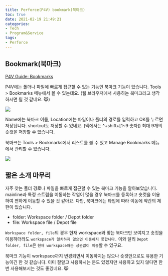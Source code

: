 ```yaml
---
title: Perforce(P4V) bookmark(북마크)
toc: true
date: 2021-02-19 21:49:21
categories:
- Tech
- Program&Service
tags:
- Perforce
---
```


## Bookmark(북마크)

[P4V Guide: Bookmarks](https://www.perforce.com/manuals/p4v/Content/P4V/using.bookmarks.html#Bookmarking_files)

P4V에는 폴더나 파일에 빠르게 접근할 수 있는 기능인 북마크 기능이 있습니다.
Tools > Bookmarks 메뉴에서 볼 수 있는데요.
(웹 브라우저에서 사용하는 북마크라고 생각하시면 될 것 같네요. 😸)

![](https://www.perforce.com/manuals/p4v/Content/Resources/Images/p4v-add-bookmark-dialog.png)

Name에는 북마크 이름, Location에는 파일이나 폴더의 경로를 입력하고 OK를 누르면 저장됩니다.
shortcut도 저장할 수 있네요. (맥에서는 ^+shift+[1~9 숫자]) 최대 9개의 숏컷을 저장할 수 있습니다.

북마크는 Tools > Bookmarks에서 리스트를 볼 수 있고 Manage Bookmarks 메뉴에서 관리할 수 있습니다.

![](https://www.perforce.com/manuals/p4v/Content/Resources/Images/p4v-manage-bookmarks-dialog.png)

## 짧은 소개 마무리

자주 찾는 폴더 경로나 파일을 빠르게 접근할 수 있는 북마크 기능을 알아보았습니다.
mainline과 특정 스트림을 이동하는 작업이 많을 경우 북마크를 등록하고 숏컷을 이용하여 편하게 이동할 수 있을 것 같아요.
다만, 북마크에는 타입에 따라 이동에 약간의 제한이 있습니다.

- folder: Workspace folder / Depot folder
- file: Workspace file / Depot file

`Workspace folder, file`의 경우 현재 workspace와 맞는 북마크만 보여지고 숏컷을 이용하더라도 `workspace가 일치하지 않으면 이동하지 못합니다.`
이와 달리 `Depot folder, file`은 `현재 workspace와는 상관없이 이동`할 수 있구요.

북마크 기능이 workspace까지 변경되면서 이동하지는 않으나 숏컷만으로도 유용한 기능이긴 한 것 같습니다.
이미 잘알고 사용하시는 분도 있겠지만 사용하고 있지 않다면 한번 사용해보시는 것도 좋겠네요. 😸
